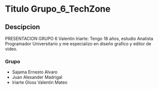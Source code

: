 # Titulo Grupo_6_TechZone

## Descipcion 
  PRESENTACION GRUPO 6
  Valentin Iriarte: Tengo 18 años, estudio Analista Programador Universitario y me especializo en diseño grafico y editor de video. 
### Grupo 
- Sajama Ernesto Alvaro
- Juan Alexander Madrigal
- Iriarte Gloss Valentin Mateo 
